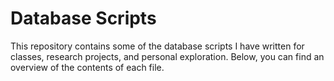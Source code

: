 # Database Scripts
This repository contains some of the database scripts I have written for classes, research projects, and personal exploration. Below, you can find an overview of the contents of each file.
